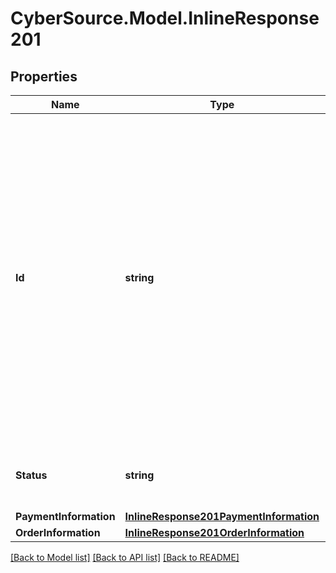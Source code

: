 # CyberSource.Model.InlineResponse201
## Properties

Name | Type | Description | Notes
------------ | ------------- | ------------- | -------------
**Id** | **string** | An unique identification number generated by Cybersource to identify the submitted request. Returned by all services. It is also appended to the endpoint of the resource. On incremental authorizations, this value with be the same as the identification number returned in the original authorization response.  | [optional] 
**Status** | **string** | The status of the request.  Possible values:  - COMPLETED  | [optional] 
**PaymentInformation** | [**InlineResponse201PaymentInformation**](InlineResponse201PaymentInformation.md) |  | [optional] 
**OrderInformation** | [**InlineResponse201OrderInformation**](InlineResponse201OrderInformation.md) |  | [optional] 

[[Back to Model list]](../README.md#documentation-for-models) [[Back to API list]](../README.md#documentation-for-api-endpoints) [[Back to README]](../README.md)

